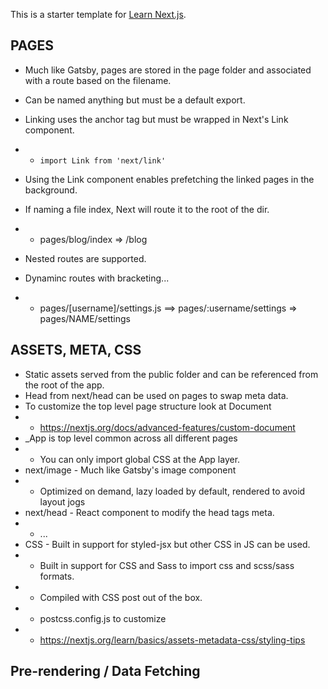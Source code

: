 This is a starter template for [Learn Next.js](https://nextjs.org/learn).

## PAGES
* Much like Gatsby, pages are stored in the page folder and associated with a route based on the filename.
* Can be named anything but must be a default export.
* Linking uses the anchor tag but must be wrapped in Next's Link component.
* * ```import Link from 'next/link'```
* Using the Link component enables prefetching the linked pages in the background.

* If naming a file index, Next will route it to the root of the dir.
* * pages/blog/index => /blog
* Nested routes are supported.
* Dynaminc routes with bracketing...
* * pages/[username]/settings.js ==> pages/:username/settings => pages/NAME/settings

## ASSETS, META, CSS
* Static assets served from the public folder and can be referenced from the root of the app.
* Head from next/head can be used on pages to swap meta data.
* To customize the top level page structure look at Document
* * https://nextjs.org/docs/advanced-features/custom-document
* _App is top level common across all different pages
* * You can only import global CSS at the App layer.
* next/image - Much like Gatsby's image component
* *  Optimized on demand, lazy loaded by default, rendered to avoid layout jogs
* next/head - React component to modify the head tags meta.
* * <Head> <title>Title</title> </Head> ...
* CSS - Built in support for styled-jsx but other CSS in JS can be used.
* * Built in support for CSS and Sass to import css and scss/sass formats.
* * Compiled with CSS post out of the box.
* * postcss.config.js to customize
* * https://nextjs.org/learn/basics/assets-metadata-css/styling-tips

## Pre-rendering / Data Fetching